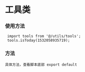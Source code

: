 # 工具类

### 使用方法
     import tools from '@/utils/tools';
     tools.isToday(1532058935719);

### 方法
    具体方法，查看脚本底部 export default